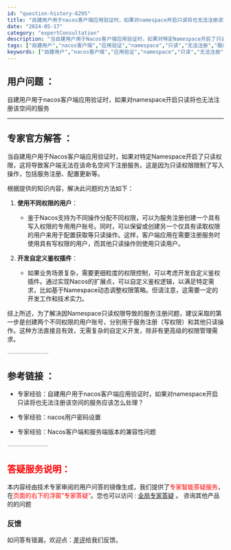 ```yaml
---
id: "question-history-8295"
title: "自建用户用于nacos客户端应用验证时，如果对namespace开启只读将也无法注册该空间的服务"
date: "2024-05-17"
category: "expertConsultation"
description: "当自建用户用于Nacos客户端应用验证时，如果对特定Namespace开启了只读权限，这将导致客户端无法在该命名空间下注册服务。这是因为只读权限限制了写入操作，包括服务注册、配置更新等。根据提供的知识内容，解决此问题的方法如下：1. **使用不同权限的用户**：   - 鉴于Nacos支持为不同操作"
tags: ["自建用户","nacos客户端","应用验证","namespace","只读","无法注册","服务"]
keywords: ["自建用户","nacos客户端","应用验证","namespace","只读","无法注册","服务"]
---
```


## 用户问题 ： 
 自建用户用于nacos客户端应用验证时，如果对namespace开启只读将也无法注册该空间的服务  

---------------
## 专家官方解答 ：

当自建用户用于Nacos客户端应用验证时，如果对特定Namespace开启了只读权限，这将导致客户端无法在该命名空间下注册服务。这是因为只读权限限制了写入操作，包括服务注册、配置更新等。

根据提供的知识内容，解决此问题的方法如下：

1. **使用不同权限的用户**：
   - 鉴于Nacos支持为不同操作分配不同权限，可以为服务注册创建一个具有写入权限的专用用户账号。同时，可以保留或创建另一个仅具有读取权限的用户来用于配置获取等只读操作。这样，客户端应用在需要注册服务时使用具有写权限的用户，而其他只读操作则使用只读用户。

2. **开发自定义鉴权插件**：
   - 如果业务场景复杂，需要更细粒度的权限控制，可以考虑开发自定义鉴权插件。通过实现Nacos的扩展点，可以自定义鉴权逻辑，以满足特定需求，比如基于Namespace动态调整权限策略。但请注意，这需要一定的开发工作和技术实力。

综上所述，为了解决因Namespace只读权限导致的服务注册问题，建议采取的第一步是创建两个不同权限的用户账号，分别用于服务注册（写权限）和其他只读操作。这种方法直接且有效，无需复杂的自定义开发，除非有更高级的权限管理需求。


<font color="#949494">---------------</font> 


## 参考链接 ：

* 专家经验：自建用户用于nacos客户端应用验证时，如果对namespace开启只读将也无法注册该空间的服务应该怎么处理？ 
 
 * 专家经验：nacos用户密码设置 
 
 * 专家经验：Nacos客户端和服务端版本的兼容性问题 


 <font color="#949494">---------------</font> 
 


## <font color="#FF0000">答疑服务说明：</font> 

本内容经由技术专家审阅的用户问答的镜像生成，我们提供了<font color="#FF0000">专家智能答疑服务</font>，在<font color="#FF0000">页面的右下的浮窗”专家答疑“</font>。您也可以访问 : [全局专家答疑](https://answer.opensource.alibaba.com/docs/intro) 。 咨询其他产品的的问题

### 反馈
如问答有错漏，欢迎点：[差评](https://ai.nacos.io/user/feedbackByEnhancerGradePOJOID?enhancerGradePOJOId=13634)给我们反馈。
